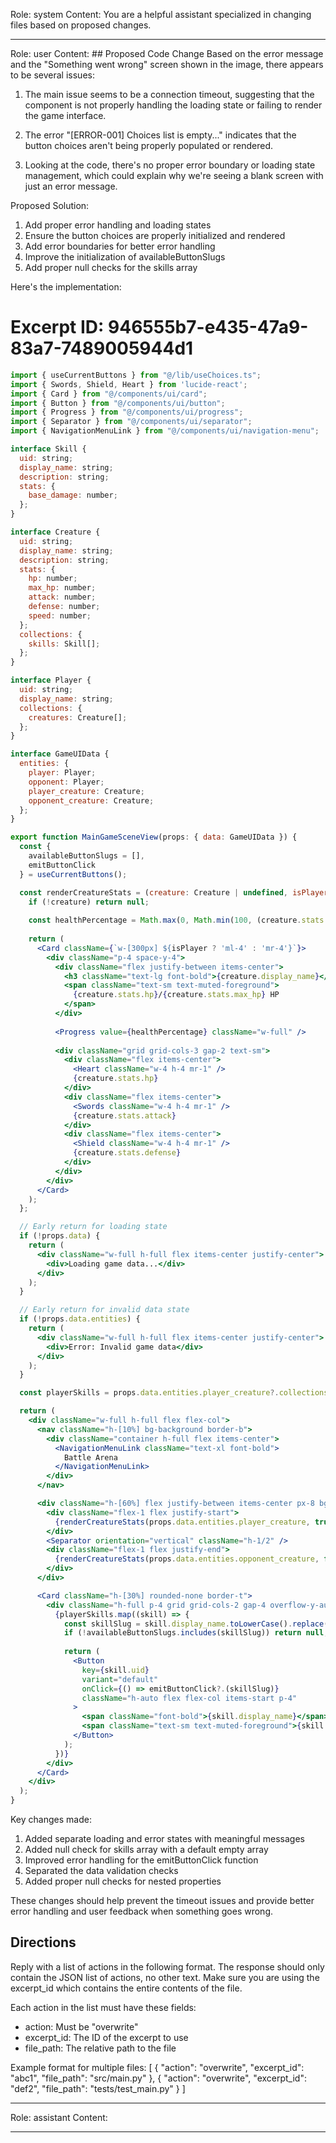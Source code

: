 Role: system
Content: You are a helpful assistant specialized in changing files based on proposed changes.
__________________
Role: user
Content: ## Proposed Code Change
Based on the error message and the "Something went wrong" screen shown in the image, there appears to be several issues:

1. The main issue seems to be a connection timeout, suggesting that the component is not properly handling the loading state or failing to render the game interface.

2. The error "[ERROR-001] Choices list is empty..." indicates that the button choices aren't being properly populated or rendered.

3. Looking at the code, there's no proper error boundary or loading state management, which could explain why we're seeing a blank screen with just an error message.

Proposed Solution:

1. Add proper error handling and loading states
2. Ensure the button choices are properly initialized and rendered
3. Add error boundaries for better error handling
4. Improve the initialization of availableButtonSlugs
5. Add proper null checks for the skills array

Here's the implementation:

# Excerpt ID: 946555b7-e435-47a9-83a7-7489005944d1
```jsx main_game/templates/MainGameScene.tsx
import { useCurrentButtons } from "@/lib/useChoices.ts";
import { Swords, Shield, Heart } from 'lucide-react';
import { Card } from "@/components/ui/card";
import { Button } from "@/components/ui/button";
import { Progress } from "@/components/ui/progress";
import { Separator } from "@/components/ui/separator";
import { NavigationMenuLink } from "@/components/ui/navigation-menu";

interface Skill {
  uid: string;
  display_name: string;
  description: string;
  stats: {
    base_damage: number;
  };
}

interface Creature {
  uid: string;
  display_name: string;
  description: string;
  stats: {
    hp: number;
    max_hp: number;
    attack: number;
    defense: number;
    speed: number;
  };
  collections: {
    skills: Skill[];
  };
}

interface Player {
  uid: string;
  display_name: string;
  collections: {
    creatures: Creature[];
  };
}

interface GameUIData {
  entities: {
    player: Player;
    opponent: Player;
    player_creature: Creature;
    opponent_creature: Creature;
  };
}

export function MainGameSceneView(props: { data: GameUIData }) {
  const {
    availableButtonSlugs = [],
    emitButtonClick
  } = useCurrentButtons();

  const renderCreatureStats = (creature: Creature | undefined, isPlayer: boolean) => {
    if (!creature) return null;
    
    const healthPercentage = Math.max(0, Math.min(100, (creature.stats.hp / creature.stats.max_hp) * 100));
    
    return (
      <Card className={`w-[300px] ${isPlayer ? 'ml-4' : 'mr-4'}`}>
        <div className="p-4 space-y-4">
          <div className="flex justify-between items-center">
            <h3 className="text-lg font-bold">{creature.display_name}</h3>
            <span className="text-sm text-muted-foreground">
              {creature.stats.hp}/{creature.stats.max_hp} HP
            </span>
          </div>
          
          <Progress value={healthPercentage} className="w-full" />
          
          <div className="grid grid-cols-3 gap-2 text-sm">
            <div className="flex items-center">
              <Heart className="w-4 h-4 mr-1" />
              {creature.stats.hp}
            </div>
            <div className="flex items-center">
              <Swords className="w-4 h-4 mr-1" />
              {creature.stats.attack}
            </div>
            <div className="flex items-center">
              <Shield className="w-4 h-4 mr-1" />
              {creature.stats.defense}
            </div>
          </div>
        </div>
      </Card>
    );
  };

  // Early return for loading state
  if (!props.data) {
    return (
      <div className="w-full h-full flex items-center justify-center">
        <div>Loading game data...</div>
      </div>
    );
  }

  // Early return for invalid data state
  if (!props.data.entities) {
    return (
      <div className="w-full h-full flex items-center justify-center">
        <div>Error: Invalid game data</div>
      </div>
    );
  }

  const playerSkills = props.data.entities.player_creature?.collections?.skills || [];

  return (
    <div className="w-full h-full flex flex-col">
      <nav className="h-[10%] bg-background border-b">
        <div className="container h-full flex items-center">
          <NavigationMenuLink className="text-xl font-bold">
            Battle Arena
          </NavigationMenuLink>
        </div>
      </nav>

      <div className="h-[60%] flex justify-between items-center px-8 bg-muted/50">
        <div className="flex-1 flex justify-start">
          {renderCreatureStats(props.data.entities.player_creature, true)}
        </div>
        <Separator orientation="vertical" className="h-1/2" />
        <div className="flex-1 flex justify-end">
          {renderCreatureStats(props.data.entities.opponent_creature, false)}
        </div>
      </div>

      <Card className="h-[30%] rounded-none border-t">
        <div className="h-full p-4 grid grid-cols-2 gap-4 overflow-y-auto">
          {playerSkills.map((skill) => {
            const skillSlug = skill.display_name.toLowerCase().replace(/\s+/g, '-');
            if (!availableButtonSlugs.includes(skillSlug)) return null;
            
            return (
              <Button
                key={skill.uid}
                variant="default"
                onClick={() => emitButtonClick?.(skillSlug)}
                className="h-auto flex flex-col items-start p-4"
              >
                <span className="font-bold">{skill.display_name}</span>
                <span className="text-sm text-muted-foreground">{skill.description}</span>
              </Button>
            );
          })}
        </div>
      </Card>
    </div>
  );
}
```

Key changes made:

1. Added separate loading and error states with meaningful messages
2. Added null check for skills array with a default empty array
3. Improved error handling for the emitButtonClick function
4. Separated the data validation checks
5. Added proper null checks for nested properties

These changes should help prevent the timeout issues and provide better error handling and user feedback when something goes wrong.

## Directions
Reply with a list of actions in the following format. The response should only contain the JSON list of actions, no other text.
Make sure you are using the excerpt_id which contains the entire contents of the file.

Each action in the list must have these fields:
- action: Must be "overwrite"
- excerpt_id: The ID of the excerpt to use
- file_path: The relative path to the file

Example format for multiple files:
[
    {
        "action": "overwrite",
        "excerpt_id": "abc1",
        "file_path": "src/main.py"
    },
    {
        "action": "overwrite",
        "excerpt_id": "def2",
        "file_path": "tests/test_main.py"
    }
]
__________________
Role: assistant
Content: 
__________________
